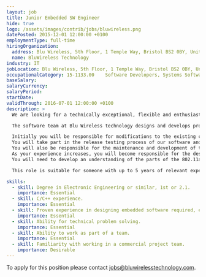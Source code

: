 ```yaml
---
layout: job
title: Junior Embedded SW Engineer
hide: true
logo: /assets/images/contrib/jobs/bluwireless.png
datePosted: 2015-12-01 12:00:00 +0100
employmentType: full-time
hiringOrganization:
  address: Blu Wireless, 5th Floor, 1 Temple Way, Bristol BS2 0BY, United Kingdom
  name: BluWireless Technology
industry: IT
jobLocation: Blu Wireless, 5th Floor, 1 Temple Way, Bristol BS2 0BY, United Kingdom
occupationalCategory: 15-1133.00 	Software Developers, Systems Software
baseSalary:
salaryCurrency:
salaryPeriod:
startDate:
validThrough: 2016-07-01 12:00:00 +0100
description: >
  We are looking for a technically exceptional, flexible and enthusiastic Junior Embedded SW Engineer to join our growing world class team.

  The software team at Blu Wireless technology designs and develops production quality data-plane and control software for our cutting-edge wireless products.  This work is a mix of ground-up development on multi-core devices and adaption of an existing 802.11 codebase.  The team is also responsible for the development, testing and release of complete Linux-based platform solutions for demonstration of our technology.

  Initially you will be responsible for modifications to the existing codebase required for particular customer requirements and demonstrations.
  You will take part in the release testing process of our software and the debugging of any issues found.
  You will also be responsible for the maintenance and development of the CLI (control line interface) and GUI (Graphical User interface) of our demonstration platforms.
  As your experience increases, you will become responsible for the design and test of real-time software in the control and data paths of our Gbps wireless modem solution.
  You will need to develop an understanding of the parts of the 802.11ad standards that are relevant to your areas of work.

  This role is suitable for someone with up to 5 years of relevant experience.

skills:
  - skill: Degree in Electronic Engineering or similar, 1st or 2.1.
    importance: Essential
  - skill: C/C++ experience.
    importance: Essential
  - skill: Proven experience in designing embedded software required, either as part of course-work or industrial placement.
    importance: Essential
  - skill: Ability for technical problem solving.
    importance: Essential
  - skill: Ability to work as part of a team.
    importance: Essential
  - skill: Familiarity with working in a commercial project team.
    importance: Desirable
---
```

To apply for this position please contact [jobs@bluwirelesstechnology.com](mailto:jobs@bluewirelesstechnology.com).
